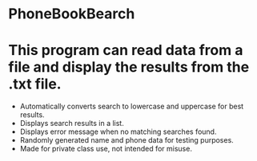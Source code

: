 # PhoneBookBearch

# This program can read data from a file and display the results from the .txt file.
  * Automatically converts search to lowercase and uppercase for best results.
  * Displays search results in a list.
  * Displays error message when no matching searches found.
  * Randomly generated name and phone data for testing purposes.
  * Made for private class use, not intended for misuse.

